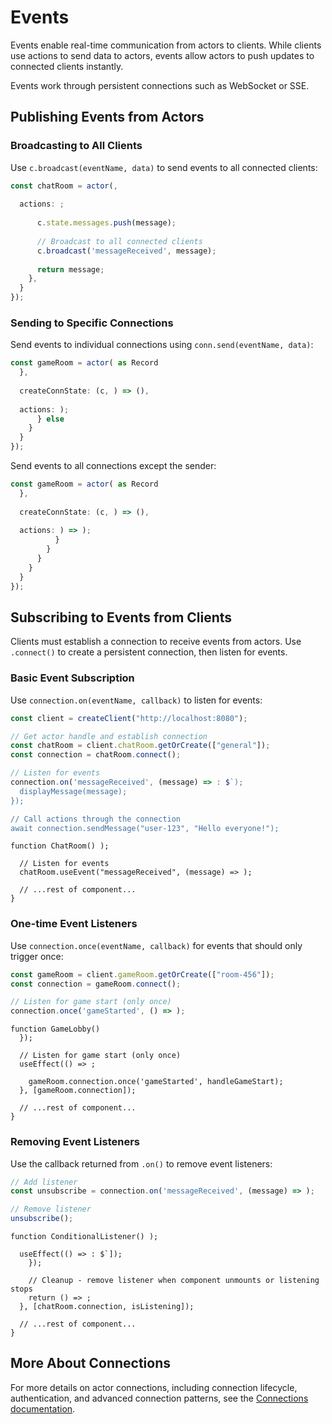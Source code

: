 # Events

Events enable real-time communication from actors to clients. While clients use actions to send data to actors, events allow actors to push updates to connected clients instantly.

Events work through persistent connections such as WebSocket or SSE.

## Publishing Events from Actors

### Broadcasting to All Clients

Use `c.broadcast(eventName, data)` to send events to all connected clients:

```typescript
const chatRoom = actor(,
  
  actions: ;
      
      c.state.messages.push(message);
      
      // Broadcast to all connected clients
      c.broadcast('messageReceived', message);
      
      return message;
    },
  }
});
```

### Sending to Specific Connections

Send events to individual connections using `conn.send(eventName, data)`:

```typescript
const gameRoom = actor( as Record
  },
  
  createConnState: (c, ) => (),
  
  actions: );
      } else 
    }
  }
});
```

Send events to all connections except the sender:

```typescript
const gameRoom = actor( as Record
  },
  
  createConnState: (c, ) => (),
  
  actions: ) => );
          }
        }
      }
    }
  }
});
```

## Subscribing to Events from Clients

Clients must establish a connection to receive events from actors. Use `.connect()` to create a persistent connection, then listen for events.

### Basic Event Subscription

Use `connection.on(eventName, callback)` to listen for events:

```typescript }
const client = createClient("http://localhost:8080");

// Get actor handle and establish connection
const chatRoom = client.chatRoom.getOrCreate(["general"]);
const connection = chatRoom.connect();

// Listen for events
connection.on('messageReceived', (message) => : $`);
  displayMessage(message);
});

// Call actions through the connection
await connection.sendMessage("user-123", "Hello everyone!");
```

```tsx }
function ChatRoom() );

  // Listen for events
  chatRoom.useEvent("messageReceived", (message) => );

  // ...rest of component...
}
```

### One-time Event Listeners

Use `connection.once(eventName, callback)` for events that should only trigger once:

```typescript }
const gameRoom = client.gameRoom.getOrCreate(["room-456"]);
const connection = gameRoom.connect();

// Listen for game start (only once)
connection.once('gameStarted', () => );
```

```tsx }
function GameLobby() 
  });

  // Listen for game start (only once)
  useEffect(() => ;

    gameRoom.connection.once('gameStarted', handleGameStart);
  }, [gameRoom.connection]);

  // ...rest of component...
}
```

### Removing Event Listeners

Use the callback returned from `.on()` to remove event listeners:

```typescript }
// Add listener
const unsubscribe = connection.on('messageReceived', (message) => );

// Remove listener
unsubscribe();
```

```tsx }
function ConditionalListener() );

  useEffect(() => : $`]);
    });

    // Cleanup - remove listener when component unmounts or listening stops
    return () => ;
  }, [chatRoom.connection, isListening]);

  // ...rest of component...
}
```

## More About Connections

For more details on actor connections, including connection lifecycle, authentication, and advanced connection patterns, see the [Connections documentation](/docs/actors/connections).